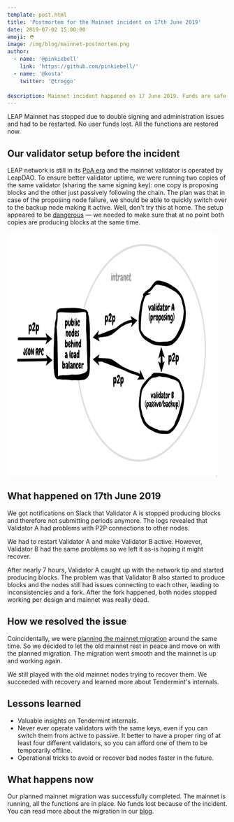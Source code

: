 ```yaml
---
template: post.html
title: 'Postmortem for the Mainnet incident on 17th June 2019'
date: 2019-07-02 15:00:00
emoji: ⛑
image: /img/blog/mainnet-postmortem.png
author:
  - name: '@pinkiebell'
    link: 'https://github.com/pinkiebell/'
  - name: '@kosta'
    twitter: '@troggo'

description: Mainnet incident happened on 17 June 2019. Funds are safe.
---
```


LEAP Mainnet has stopped due to double signing and administration issues and had to be restarted. No user funds lost. All the functions are restored now.

## Our validator setup before the incident

LEAP network is still in its [PoA era](https://leapdao.org/blog/Plasma-Roadmap/) and the mainnet validator is operated by LeapDAO. To ensure better validator uptime, we were running two copies of the same validator (sharing the same signing key): one copy is proposing blocks and the other just passively following the chain. The plan was that in case of the proposing node failure, we should be able to quickly switch over to the backup node making it active. Well, don't try this at home. The setup appeared to be [dangerous](https://twitter.com/zmanian/status/1145072296723275776) — we needed to make sure that at no point both copies are producing blocks at the same time.

<img src="/img/blog/mainnet-topology.png" height="560" width="480" alt="LEAP Mainnet topology before the incident">

## What happened on 17th June 2019

We got notifications on Slack that Validator A is stopped producing blocks and therefore not submitting periods anymore.
The logs revealed that Validator A had problems with P2P connections to other nodes.

We had to restart Validator A and make Validator B active. However, Validator B had the same problems so we left it as-is hoping it might recover.

After nearly 7 hours, Validator A caught up with the network tip and started producing blocks.
The problem was that Validator B also started to produce blocks and the nodes still had issues connecting to each other, leading to inconsistencies and a fork. After the fork happened, both nodes stopped working per design and mainnet was really dead.

## How we resolved the issue

Coincidentally, we were [planning the mainnet migration](https://leapdao.org/blog/mainnet-revamp/) around the same time. So we decided to let the old mainnet rest in peace and move on with the planned migration. The migration went smooth and the mainnet is up and working again.

We still played with the old mainnet nodes trying to recover them. We succeeded with recovery and learned more about Tendermint's internals.

## Lessons learned

- Valuable insights on Tendermint internals.
- Never ever operate validators with the same keys, even if you can switch them from active to passive. It better to have a proper ring of at least four different validators, so you can afford one of them to be temporarily offline.
- Operational tricks to avoid or recover bad nodes faster in the future.

## What happens now

Our planned mainnet migration was successfully completed. The mainnet is running, all the functions are in place. No funds lost because of the incident. You can read more about the migration in our [blog](https://leapdao.org/blog/mainnet-revamp/).
